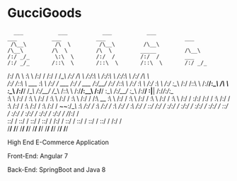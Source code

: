 # GucciGoods

      ___           ___           ___           ___                                ___           ___           ___                         ___     
     /\__\         /\  \         /\__\         /\__\                              /\__\         /\  \         /\  \         _____         /\__\    
    /:/ _/_        \:\  \       /:/  /        /:/  /        ___                  /:/ _/_       /::\  \       /::\  \       /::\  \       /:/ _/_   
   /:/ /\  \        \:\  \     /:/  /        /:/  /        /\__\                /:/ /\  \     /:/\:\  \     /:/\:\  \     /:/\:\  \     /:/ /\  \  
  /:/ /::\  \   ___  \:\  \   /:/  /  ___   /:/  /  ___   /:/__/               /:/ /::\  \   /:/  \:\  \   /:/  \:\  \   /:/  \:\__\   /:/ /::\  \ 
 /:/__\/\:\__\ /\  \  \:\__\ /:/__/  /\__\ /:/__/  /\__\ /::\  \              /:/__\/\:\__\ /:/__/ \:\__\ /:/__/ \:\__\ /:/__/ \:|__| /:/_/:/\:\__\
 \:\  \ /:/  / \:\  \ /:/  / \:\  \ /:/  / \:\  \ /:/  / \/\:\  \__           \:\  \ /:/  / \:\  \ /:/  / \:\  \ /:/  / \:\  \ /:/  / \:\/:/ /:/  /
  \:\  /:/  /   \:\  /:/  /   \:\  /:/  /   \:\  /:/  /   ~~\:\/\__\           \:\  /:/  /   \:\  /:/  /   \:\  /:/  /   \:\  /:/  /   \::/ /:/  / 
   \:\/:/  /     \:\/:/  /     \:\/:/  /     \:\/:/  /       \::/  /            \:\/:/  /     \:\/:/  /     \:\/:/  /     \:\/:/  /     \/_/:/  /  
    \::/  /       \::/  /       \::/  /       \::/  /        /:/  /              \::/  /       \::/  /       \::/  /       \::/  /        /:/  /   
     \/__/         \/__/         \/__/         \/__/         \/__/                \/__/         \/__/         \/__/         \/__/         \/__/    
                                                                                                        
High End E-Commerce Application

Front-End: Angular 7

Back-End: SpringBoot and Java 8